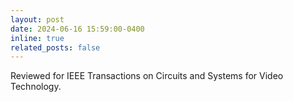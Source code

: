 ```yaml
---
layout: post
date: 2024-06-16 15:59:00-0400
inline: true
related_posts: false
---
```


Reviewed for IEEE Transactions on Circuits and Systems for Video Technology.
